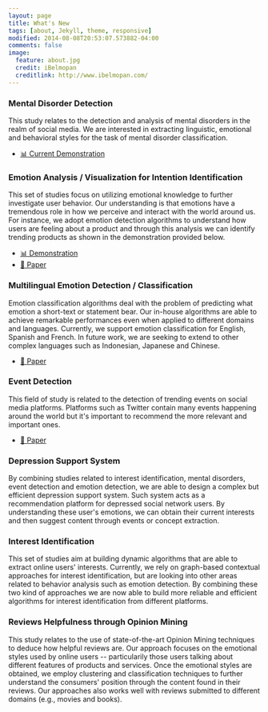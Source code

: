 ```yaml
---
layout: page
title: What's New
tags: [about, Jekyll, theme, responsive]
modified: 2014-08-08T20:53:07.573882-04:00
comments: false
image:
  feature: about.jpg
  credit: iBelmopan
  creditlink: http://www.ibelmopan.com/
---
```


### Mental Disorder Detection 
This study relates to the detection and analysis of mental disorders in the realm of social media. We are interested in extracting linguistic, emotional and behavioral styles for the task of mental disorder classification. 

* [:bar_chart: Current Demonstration](http://bit.ly/1YpEEbY)

### Emotion Analysis / Visualization for Intention Identification
This set of studies focus on utilizing emotional knowledge to further investigate user behavior. Our understanding is that emotions have a tremendous role in how we perceive and interact with the world around us. For instance, we adopt emotion detection algorithms to understand how users are feeling about a product and through this analysis we can identify trending products as shown in the demonstration provided below.

* [:bar_chart: Demonstration](http://bit.ly/1Xoy5Il)
* [:page_facing_up: Paper](http://bit.ly/1OnoC1S)

### Multilingual Emotion Detection / Classification
Emotion classification algorithms deal with the problem of predicting what emotion a short-text or statement bear. Our in-house algorithms are able to achieve remarkable performances even when applied to different domains and languages. Currently, we support emotion classification for English, Spanish and French. In future work, we are seeking to extend to other complex languages such as Indonesian, Japanese and Chinese. 

* [:page_facing_up: Paper](http://bit.ly/1sjzq7T)

### Event Detection
This field of study is related to the detection of trending events on social media platforms. Platforms such as Twitter contain many events happening around the world but it's important to recommend the more relevant and important ones. 

* [:page_facing_up: Paper](http://bit.ly/1TBTiJ)

### Depression Support System
By combining studies related to interest identification, mental disorders, event detection and emotion detection, we are able to design a complex but efficient depression support system. Such system acts as a recommendation platform for depressed social network users. By understanding these user's emotions, we can obtain their current interests and then suggest content through events or concept extraction.

### Interest Identification
This set of studies aim at building dynamic algorithms that are able to extract online users' interests. Currently, we rely on graph-based contextual approaches for interest identification, but are looking into other areas related to behavior analysis such as emotion detection. By combining these two kind of approaches we are now able to build more reliable and efficient algorithms for interest identification from different platforms. 

### Reviews Helpfulness through Opinion Mining
This study relates to the use of state-of-the-art Opinion Mining techniques to deduce how helpful reviews are. Our approach focuses on the emotional styles used by online users -- particularily those users talking about different features of products and services. Once the emotional styles are obtained, we employ clustering and classification techniques to further understand the consumers' position through the content found in their reviews. Our approaches also works well with reviews submitted to different domains (e.g., movies and books). 